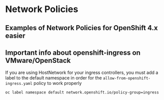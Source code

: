 # Network Policies

## Examples of Network Policies for OpenShift 4.x easier

## Important info about openshift-ingress on VMware/OpenStack
If you are using HostNetwork for your ingress controllers, you must add a label to the default namespace in order for the `allow-from-openshift-ingress.yaml` policy to work properly
```
oc label namespace default network.openshift.io/policy-group=ingress
```

